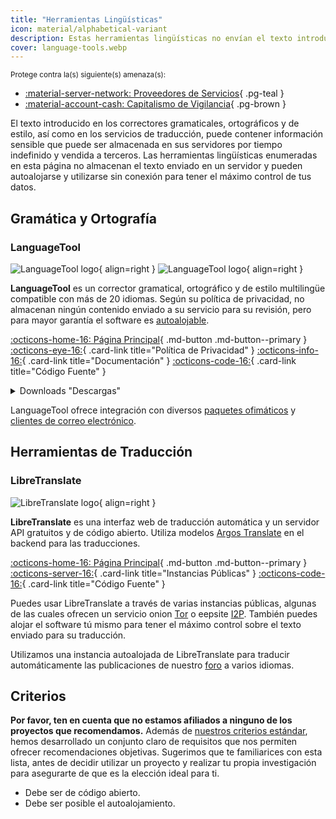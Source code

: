 ```yaml
---
title: "Herramientas Lingüísticas"
icon: material/alphabetical-variant
description: Estas herramientas lingüísticas no envían el texto introducido a un servidor y pueden utilizarse sin conexión y de forma autoalojada.
cover: language-tools.webp
---
```


<small>Protege contra la(s) siguiente(s) amenaza(s):</small>

- [:material-server-network: Proveedores de Servicios](basics/common-threats.md#privacy-from-service-providers){ .pg-teal }
- [:material-account-cash: Capitalismo de Vigilancia](basics/common-threats.md#surveillance-as-a-business-model){ .pg-brown }

El texto introducido en los correctores gramaticales, ortográficos y de estilo, así como en los servicios de traducción, puede contener información sensible que puede ser almacenada en sus servidores por tiempo indefinido y vendida a terceros. Las herramientas lingüísticas enumeradas en esta página no almacenan el texto enviado en un servidor y pueden autoalojarse y utilizarse sin conexión para tener el máximo control de tus datos.

## Gramática y Ortografía

### LanguageTool

<div class="admonition recommendation" markdown>

![LanguageTool logo](assets/img/language-tools/languagetool.svg#only-light){ align=right }
![LanguageTool logo](assets/img/language-tools/languagetool-dark.svg#only-dark){ align=right }

**LanguageTool** es un corrector gramatical, ortográfico y de estilo multilingüe compatible con más de 20 idiomas. Según su política de privacidad, no almacenan ningún contenido enviado a su servicio para su revisión, pero para mayor garantía el software es [autoalojable](https://dev.languagetool.org/http-server).

[:octicons-home-16: Página Principal](https://languagetool.org){ .md-button .md-button--primary }
[:octicons-eye-16:](https://languagetool.org/legal/privacy){ .card-link title="Política de Privacidad" }
[:octicons-info-16:](https://languagetooler.freshdesk.com/en/support/solutions){ .card-link title="Documentación" }
[:octicons-code-16:](https://github.com/languagetool-org){ .card-link title="Código Fuente" }

<details class="downloads" markdown>
<summary>Downloads "Descargas"</summary>

- [:simple-appstore: App Store](https://apps.apple.com/app/id1534275760)
- [:fontawesome-brands-windows: Windows](https://languagetool.org/windows-desktop)
- [:simple-apple: macOS](https://languagetool.org/mac-desktop)
- [:simple-firefoxbrowser: Firefox](https://addons.mozilla.org/firefox/addon/languagetool)
- [:simple-googlechrome: Chrome](https://chrome.google.com/webstore/detail/oldceeleldhonbafppcapldpdifcinji)
- [:fontawesome-brands-edge: Edge](https://microsoftedge.microsoft.com/addons/detail/hfjadhjooeceemgojogkhlppanjkbobc)
- [:simple-safari: Safari](https://apps.apple.com/app/id1534275760)

</details>

</div>

LanguageTool ofrece integración con diversos [paquetes ofimáticos](https://languagetool.org/services#text_editors) y [clientes de correo electrónico](https://languagetool.org/services#mail_clients).

## Herramientas de Traducción

### LibreTranslate

<div class="admonition recommendation" markdown>

![LibreTranslate logo](assets/img/language-tools/libretranslate.png){ align=right }

**LibreTranslate** es una interfaz web de traducción automática y un servidor API gratuitos y de código abierto. Utiliza modelos [Argos Translate](https://github.com/argosopentech/argos-translate) en el backend para las traducciones.

[:octicons-home-16: Página Principal](https://libretranslate.com){ .md-button .md-button--primary }
[:octicons-server-16:](https://github.com/LibreTranslate/LibreTranslate#mirrors){ .card-link title="Instancias Públicas" }
[:octicons-code-16:](https://github.com/LibreTranslate/LibreTranslate){ .card-link title="Código Fuente" }

</div>

Puedes usar LibreTranslate a través de varias instancias públicas, algunas de las cuales ofrecen un servicio onion [Tor](tor.md) o eepsite [I2P](alternative-networks.md#i2p-the-invisible-internet-project). También puedes alojar el software tú mismo para tener el máximo control sobre el texto enviado para su traducción.

Utilizamos una instancia autoalojada de LibreTranslate para traducir automáticamente las publicaciones de nuestro [foro](https://discuss.privacyguides.net) a varios idiomas.

## Criterios

**Por favor, ten en cuenta que no estamos afiliados a ninguno de los proyectos que recomendamos.** Además de [nuestros criterios estándar](about/criteria.md), hemos desarrollado un conjunto claro de requisitos que nos permiten ofrecer recomendaciones objetivas. Sugerimos que te familiarices con esta lista, antes de decidir utilizar un proyecto y realizar tu propia investigación para asegurarte de que es la elección ideal para ti.

- Debe ser de código abierto.
- Debe ser posible el autoalojamiento.
